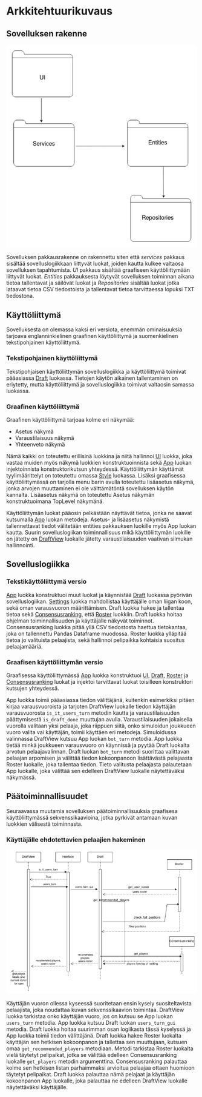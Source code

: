 # Arkkitehtuurikuvaus

## Sovelluksen rakenne

![Pakkausrakenne](kuvat/kansiorakenne.png)

Sovelluksen pakkausrakenne on rakennettu siten että _services_ pakkaus sisältää sovelluslogiikkaan liittyvät luokat, joiden kautta kulkee valtaosa sovelluksen tapahtumista. _UI_ pakkaus sisältää graafiseen käyttöliittymään liittyvät luokat. _Entities_ pakkauksesta löytyvät sovelluksen toiminnan aikana tietoa tallentavat ja säilövät luokat ja _Repositories_ sisältää luokat jotka lataavat tietoa CSV tiedostoista ja tallentavat tietoa tarvittaessa lopuksi TXT tiedostona.

## Käyttöliittymä

Sovelluksesta on olemassa kaksi eri versiota, enemmän ominaisuuksia tarjoava englanninkielinen graafinen käyttöliittymä ja suomenkielinen tekstipohjainen käyttöliittymä.

### Tekstipohjainen käyttöliittymä

Tekstipohjaisen käyttöliittymän sovelluslogiikka ja käyttöliittymä toimivat pääasiassa [Draft](../src/services/draft.py) luokassa. Tietojen käytön aikainen tallentaminen on eriytetty, mutta käyttöliittymä ja sovelluslogiikka toimivat valtaosin samassa luokassa.

### Graafinen käyttöliittymä

Graafinen käyttöliittymä tarjoaa kolme eri näkymää:

- Asetus näkymä
- Varaustilaisuus näkymä
- Yhteenveto näkymä

Nämä kaikki on toteutettu erillisinä luokkina ja niitä hallinnoi [UI](../src/ui/ui.py) luokka, joka vastaa muiden myös näkymä luokkien konstruktuoinnista sekä [App](../src/services/interface.py) luokan injektoinnista konstruktorikutsun yhteydessä. Käyttöliittymän käyttämät tyylimäärittelyt on toteutettu omassa [Style](../src/ui/styling/styles.py) luokassa. Lisäksi graafisessa käyttöliittymässä on tarjolla menu barin avulla toteutettu lisäasetus näkymä, jonka arvojen muuttaminen ei ole välttämätöntä sovelluksen käytön kannalta. Lisäasetus näkymä on toteutettu Asetus näkymän konstruktuoimana TopLevel näkymänä.

Käyttöliittymän luokat pääosin pelkästään näyttävät tietoa, jonka ne saavat kutsumalla [App](../src/services/interface.py) luokan metodeja. Asetus- ja lisäasetus näkymistä tallennettavat tiedot välitetään entities pakkauksen luokille myös App luokan kautta. Suurin sovelluslogiikan toiminnallisuus mikä käyttöliittymän luokille on jätetty on [DraftView](../src/ui/views/draft_view.py) luokalle jätetty varaustilaisuuden vaativan silmukan hallinnointi.

## Sovelluslogiikka

### Tekstikäyttöliittymä versio

 [App](../src/services/interface.py) luokka konstruktuoi muut luokat ja käynnistää [Draft](../src/services/draft.py) luokassa pyörivän sovelluslogiikan. [Settings](../src/entities/settings.py) luokka mahdollistaa käyttäjälle oman liigan koon, sekä oman varausvuoron määrittämisen. Draft luokka hakee ja tallentaa tietoa sekä [Consensusranking](../src/entities/consensusranking.py), että [Roster](../src/entities/roster.py) luokkiin. Draft luokka hoitaa ohjelman toiminnallisuuden ja käyttäjälle näkyvät toiminnot. Consensusranking luokka pitää yllä CSV tiedostosta haettua tietokantaa, joka on tallennettu Pandas Dataframe muodossa. Roster luokka ylläpitää tietoa jo valituista pelaajista, sekä hallinnoi pelipaikka kohtaisia suositus pelaajamääriä.

### Graafisen käyttöliittymän versio

Graafisessa käyttöliittymässä [App](../src/services/interface.py) luokka konstruktuoi [UI](../src/ui/ui.py), [Draft](../src/services/draft.py), [Roster](../src/entities/roster.py) ja [Consensusranking](../src/entities/consensusranking.py) luokat ja injektoi tarvittavat luokat toisilleen konstruktori kutsujen yhteydessä.

App luokka toimii pääasiassa tiedon välittäjänä, kuitenkin esimerkiksi pitäen kirjaa varausvuoroista ja tarjoten DraftView luokalle tiedon käyttäjän varausvuorosta `is_it_users_turn` metodin kautta ja varaustilaisuuden päättymisestä `is_draft_done` muuttujan avulla. Varaustilaisuuden jokaisella vuorolla valitaan yksi pelaaja, joka riippuen siitä, onko simuloidun joukkueen vuoro valita vai käyttäjän, toimii käyttäen eri metodeja. Simuloidussa valinnassa DraftView kutsuu App luokan `bot_turn` metodia. App luokka tietää minkä joukkueen varausvuoro on käynnissä ja pyytää Draft luokalta arvotun pelaajavalinnan. Draft luokan `bot_turn` metodi suorittaa valittavan pelaajan arpomisen ja välittää tiedon kokoonpanoon lisättävästä pelajaasta Roster luokalle, joka tallentaa tiedon. Tieto valitusta pelaajasta palautetaan App luokalle, joka välittää sen edelleen DraftView luokalle näytettäväksi näkymässä.

## Päätoiminnallisuudet
Seuraavassa muutamia sovelluksen päätoiminnallisuuksia graafisesa käyttöliittymässä sekvenssikaavioina, jotka pyrkivät antamaan kuvan luokkien välisestä toiminnasta. 

### Käyttäjälle ehdotettavien pelaajien hakeminen

![GetRecomendedPlayers](../dokumentaatio/kuvat/get_recomended_players.png)

Käyttäjän vuoron ollessa kyseessä suoritetaan ensin kysely suositeltavista pelaajista, joka noudattaa kuvan sekvenssikaavion toimintaa. DraftView luokka tarkistaa onko käyttäjän vuoro, jos on kutsuu se App luokan `users_turn` metodia. App luokka kutsuu Draft luokan `users_turn_gui` metodia. Draft luokka hoitaa suurimman osan logiikasta tässä kyselyssä ja App luokka toimii tiedon välittäjänä. Draft luokka hakee Roster luokalta käyttäjän sen hetkisen kokoonpanon ja tallettaa sen muuttujaan, kutsuen omaa `get_recommended_players` metodiaan. Metodi tarkistaa Roster luokalta vielä täytetyt pelipaikat, jotka se välittää edelleen Consensusranking luokalle `get_players` metodin argumenttina. Consensusranking palauttaa kolme sen hetkisen listan parhaimmaksi arvioitua pelaajaa ottaen huomioon täytetyt pelipaikat. Draft luokka palauttaa nämä pelajaat ja käyttäjän kokoonpanon App luokalle, joka palauttaa ne edelleen DraftView luokalle näytettäväksi käyttäjälle.
